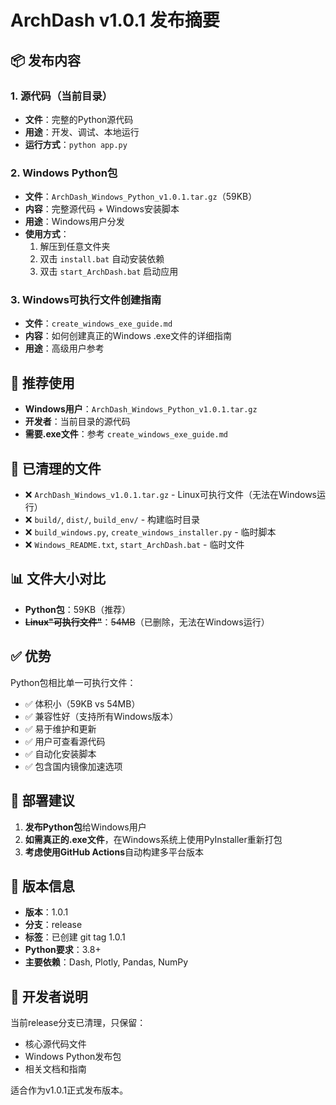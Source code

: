# ArchDash v1.0.1 发布摘要

## 📦 发布内容

### 1. 源代码（当前目录）
- **文件**：完整的Python源代码
- **用途**：开发、调试、本地运行
- **运行方式**：`python app.py`

### 2. Windows Python包
- **文件**：`ArchDash_Windows_Python_v1.0.1.tar.gz`（59KB）
- **内容**：完整源代码 + Windows安装脚本
- **用途**：Windows用户分发
- **使用方式**：
  1. 解压到任意文件夹
  2. 双击 `install.bat` 自动安装依赖
  3. 双击 `start_ArchDash.bat` 启动应用

### 3. Windows可执行文件创建指南
- **文件**：`create_windows_exe_guide.md`
- **内容**：如何创建真正的Windows .exe文件的详细指南
- **用途**：高级用户参考

## 🎯 推荐使用

- **Windows用户**：`ArchDash_Windows_Python_v1.0.1.tar.gz`
- **开发者**：当前目录的源代码
- **需要.exe文件**：参考 `create_windows_exe_guide.md`

## 🧹 已清理的文件

- ❌ `ArchDash_Windows_v1.0.1.tar.gz` - Linux可执行文件（无法在Windows运行）
- ❌ `build/`, `dist/`, `build_env/` - 构建临时目录
- ❌ `build_windows.py`, `create_windows_installer.py` - 临时脚本
- ❌ `Windows_README.txt`, `start_ArchDash.bat` - 临时文件

## 📊 文件大小对比

- **Python包**：59KB（推荐）
- **~~Linux"可执行文件"~~**：~~54MB~~（已删除，无法在Windows运行）

## ✅ 优势

Python包相比单一可执行文件：
- ✅ 体积小（59KB vs 54MB）
- ✅ 兼容性好（支持所有Windows版本）
- ✅ 易于维护和更新
- ✅ 用户可查看源代码
- ✅ 自动化安装脚本
- ✅ 包含国内镜像加速选项

## 🚀 部署建议

1. **发布Python包**给Windows用户
2. **如需真正的.exe文件**，在Windows系统上使用PyInstaller重新打包
3. **考虑使用GitHub Actions**自动构建多平台版本

## 📝 版本信息

- **版本**：1.0.1
- **分支**：release
- **标签**：已创建 git tag 1.0.1
- **Python要求**：3.8+
- **主要依赖**：Dash, Plotly, Pandas, NumPy

## 🔧 开发者说明

当前release分支已清理，只保留：
- 核心源代码文件
- Windows Python发布包
- 相关文档和指南

适合作为v1.0.1正式发布版本。